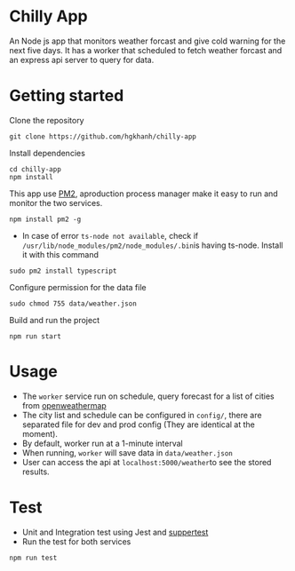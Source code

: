 # Chilly App

An Node js app that monitors weather forcast and give cold warning for the next five days. It has a worker that scheduled to fetch weather forcast and an express api server to query for data.

# Getting started

Clone the repository
```
git clone https://github.com/hgkhanh/chilly-app
```
Install dependencies
```
cd chilly-app
npm install
```
This app use [PM2](https://github.com/Unitech/pm2), aproduction process manager make it easy to run and monitor the two services.
```
npm install pm2 -g
```
- In case of error `ts-node not available`, check if `/usr/lib/node_modules/pm2/node_modules/.bin`is having ts-node. Install it with this command
```
sudo pm2 install typescript
```
Configure permission for the data file
```
sudo chmod 755 data/weather.json
```
Build and run the project
```
npm run start
```

# Usage
- The `worker` service run on schedule, query forecast for a list of cities from [openweathermap](https://openweathermap.org)
- The city list and schedule can be configured in `config/`, there are separated file for dev and prod config (They are identical at the moment).
- By default, worker run at a 1-minute interval
- When running, `worker` will save data in `data/weather.json`
- User can access the api at `localhost:5000/weather`to see the stored results.

# Test
- Unit and Integration test using Jest and [suppertest](https://github.com/visionmedia/supertest)
- Run the test for both services
```
npm run test
```

